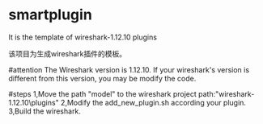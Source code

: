 # smartplugin
It is the template of wireshark-1.12.10  plugins 

该项目为生成wireshark插件的模板。

#attention
The Wireshark version is 1.12.10. If your wireshark's version is different from this version,
you may be modify the code.

#steps
1,Move the path "model" to the wireshark project path:"wireshark-1.12.10\plugins\"
2,Modify the add_new_plugin.sh according your plugin.
3,Build the wireshark.
